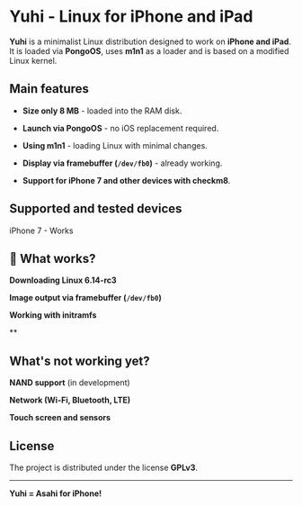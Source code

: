 # Yuhi - Linux for iPhone and iPad 

**Yuhi** is a minimalist Linux distribution designed to work on **iPhone and iPad**. 
It is loaded via **PongoOS**, uses **m1n1** as a loader and is based on a modified Linux kernel.

##  Main features

- **Size only 8 MB** - loaded into the RAM disk.

- **Launch via PongoOS** - no iOS replacement required.

- **Using m1n1** - loading Linux with minimal changes.

- **Display via framebuffer (`/dev/fb0`)** - already working.

- **Support for iPhone 7 and other devices with checkm8**.

## Supported and tested devices

iPhone 7 - Works


## 🚀 What works?

 **Downloading Linux 6.14-rc3**

 **Image output via framebuffer (`/dev/fb0`)**

 **Working with initramfs**

 **

## What's not working yet?

**NAND support** (in development)

**Network (Wi-Fi, Bluetooth, LTE)**

**Touch screen and sensors**

## License

The project is distributed under the license **GPLv3**.

---

**Yuhi = Asahi for iPhone!**